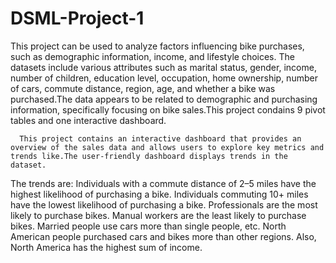 # DSML-Project-1


This project can be used to analyze factors influencing bike purchases, such as demographic information, income, and lifestyle choices.
The datasets include various attributes such as marital status, gender, income, number of children, education level, occupation, home ownership, number of cars, commute distance, region, age, and whether a bike was purchased.The data appears to be related to demographic and purchasing information, specifically focusing on bike sales.This project condains 9 pivot tables and one interactive dashboard.



 

      This project contains an interactive dashboard that provides an overview of the sales data and allows users to explore key metrics and trends like.The user-friendly dashboard displays trends in the dataset.
The trends are:
Individuals with a commute distance of 2–5 miles have the highest likelihood of purchasing a bike.
Individuals commuting 10+ miles have the lowest likelihood of purchasing a bike.
Professionals are the most likely to purchase bikes.
Manual workers are the least likely to purchase bikes.
Married people use cars more than single people, etc.
 North American people purchased cars and bikes more than other regions.
 Also, North America has the highest sum of income.



